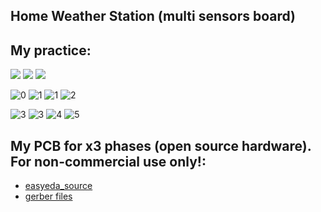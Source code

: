 ## Home Weather Station (multi sensors board)

## My practice:
![](https://raw.githubusercontent.com/TrDA-hab/Projects/master/HomeWeatherStation/Multi-sensor-1.jpg)
![](https://raw.githubusercontent.com/TrDA-hab/Projects/master/HomeWeatherStation/WHM-4.jpg)
![](https://raw.githubusercontent.com/TrDA-hab/Projects/master/HomeWeatherStation/WHM-5.jpg)

![0](https://raw.githubusercontent.com/TrDA-hab/Projects/master/HomeWeatherStation/Untitled%20v38-1.jpg)
![1](https://raw.githubusercontent.com/TrDA-hab/Projects/master/HomeWeatherStation/Multi-sensor-4.jpg)
![1](https://raw.githubusercontent.com/TrDA-hab/Projects/master/HomeWeatherStation/20200529_002351.jpg)
![2](https://raw.githubusercontent.com/TrDA-hab/Projects/master/HomeWeatherStation/20200529_004204.jpg)

![3](https://raw.githubusercontent.com/TrDA-hab/Projects/master/HomeWeatherStation/WHM-1.jpg)
![3](https://raw.githubusercontent.com/TrDA-hab/Projects/master/HomeWeatherStation/20200814_145417.jpg)
![4](https://raw.githubusercontent.com/TrDA-hab/Projects/master/HomeWeatherStation/20200908_203218.jpg)
![5](https://raw.githubusercontent.com/TrDA-hab/Projects/master/HomeWeatherStation/Schematic_WHM.png)

## My PCB for x3 phases (open source hardware). For non-commercial use only!:
 - [easyeda_source](https://github.com/TrDA-hab/Projects/tree/master/HomeWeatherStation/easyeda_source)
 - [gerber files](https://github.com/TrDA-hab/Projects/tree/master/HomeWeatherStation/gerber)
